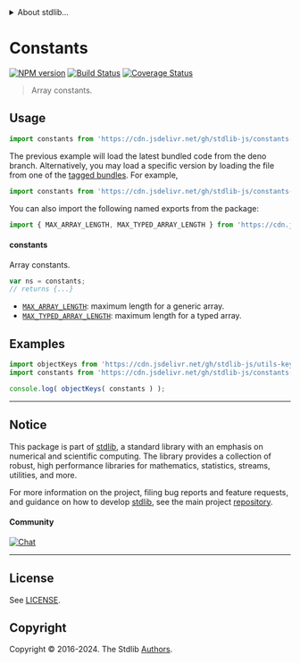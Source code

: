 <!--

@license Apache-2.0

Copyright (c) 2018 The Stdlib Authors.

Licensed under the Apache License, Version 2.0 (the "License");
you may not use this file except in compliance with the License.
You may obtain a copy of the License at

   http://www.apache.org/licenses/LICENSE-2.0

Unless required by applicable law or agreed to in writing, software
distributed under the License is distributed on an "AS IS" BASIS,
WITHOUT WARRANTIES OR CONDITIONS OF ANY KIND, either express or implied.
See the License for the specific language governing permissions and
limitations under the License.

-->


<details>
  <summary>
    About stdlib...
  </summary>
  <p>We believe in a future in which the web is a preferred environment for numerical computation. To help realize this future, we've built stdlib. stdlib is a standard library, with an emphasis on numerical and scientific computation, written in JavaScript (and C) for execution in browsers and in Node.js.</p>
  <p>The library is fully decomposable, being architected in such a way that you can swap out and mix and match APIs and functionality to cater to your exact preferences and use cases.</p>
  <p>When you use stdlib, you can be absolutely certain that you are using the most thorough, rigorous, well-written, studied, documented, tested, measured, and high-quality code out there.</p>
  <p>To join us in bringing numerical computing to the web, get started by checking us out on <a href="https://github.com/stdlib-js/stdlib">GitHub</a>, and please consider <a href="https://opencollective.com/stdlib">financially supporting stdlib</a>. We greatly appreciate your continued support!</p>
</details>

# Constants

[![NPM version][npm-image]][npm-url] [![Build Status][test-image]][test-url] [![Coverage Status][coverage-image]][coverage-url] <!-- [![dependencies][dependencies-image]][dependencies-url] -->

> Array constants.



<section class="usage">

## Usage

```javascript
import constants from 'https://cdn.jsdelivr.net/gh/stdlib-js/constants-array@deno/mod.js';
```
The previous example will load the latest bundled code from the deno branch. Alternatively, you may load a specific version by loading the file from one of the [tagged bundles](https://github.com/stdlib-js/constants-array/tags). For example,

```javascript
import constants from 'https://cdn.jsdelivr.net/gh/stdlib-js/constants-array@v0.2.2-deno/mod.js';
```

You can also import the following named exports from the package:

```javascript
import { MAX_ARRAY_LENGTH, MAX_TYPED_ARRAY_LENGTH } from 'https://cdn.jsdelivr.net/gh/stdlib-js/constants-array@deno/mod.js';
```

#### constants

Array constants.

```javascript
var ns = constants;
// returns {...}
```

<!-- <toc pattern="*"> -->

<div class="namespace-toc">

-   <span class="signature">[`MAX_ARRAY_LENGTH`][@stdlib/constants/array/max-array-length]</span><span class="delimiter">: </span><span class="description">maximum length for a generic array.</span>
-   <span class="signature">[`MAX_TYPED_ARRAY_LENGTH`][@stdlib/constants/array/max-typed-array-length]</span><span class="delimiter">: </span><span class="description">maximum length for a typed array.</span>

</div>

<!-- </toc> -->

</section>

<!-- /.usage -->

<section class="examples">

## Examples

<!-- TODO: better examples -->

<!-- eslint no-undef: "error" -->

```javascript
import objectKeys from 'https://cdn.jsdelivr.net/gh/stdlib-js/utils-keys@deno/mod.js';
import constants from 'https://cdn.jsdelivr.net/gh/stdlib-js/constants-array@deno/mod.js';

console.log( objectKeys( constants ) );
```

</section>

<!-- /.examples -->

<!-- Section for related `stdlib` packages. Do not manually edit this section, as it is automatically populated. -->

<section class="related">

</section>

<!-- /.related -->

<!-- Section for all links. Make sure to keep an empty line after the `section` element and another before the `/section` close. -->


<section class="main-repo" >

* * *

## Notice

This package is part of [stdlib][stdlib], a standard library with an emphasis on numerical and scientific computing. The library provides a collection of robust, high performance libraries for mathematics, statistics, streams, utilities, and more.

For more information on the project, filing bug reports and feature requests, and guidance on how to develop [stdlib][stdlib], see the main project [repository][stdlib].

#### Community

[![Chat][chat-image]][chat-url]

---

## License

See [LICENSE][stdlib-license].


## Copyright

Copyright &copy; 2016-2024. The Stdlib [Authors][stdlib-authors].

</section>

<!-- /.stdlib -->

<!-- Section for all links. Make sure to keep an empty line after the `section` element and another before the `/section` close. -->

<section class="links">

[npm-image]: http://img.shields.io/npm/v/@stdlib/constants-array.svg
[npm-url]: https://npmjs.org/package/@stdlib/constants-array

[test-image]: https://github.com/stdlib-js/constants-array/actions/workflows/test.yml/badge.svg?branch=v0.2.2
[test-url]: https://github.com/stdlib-js/constants-array/actions/workflows/test.yml?query=branch:v0.2.2

[coverage-image]: https://img.shields.io/codecov/c/github/stdlib-js/constants-array/main.svg
[coverage-url]: https://codecov.io/github/stdlib-js/constants-array?branch=main

<!--

[dependencies-image]: https://img.shields.io/david/stdlib-js/constants-array.svg
[dependencies-url]: https://david-dm.org/stdlib-js/constants-array/main

-->

[chat-image]: https://img.shields.io/gitter/room/stdlib-js/stdlib.svg
[chat-url]: https://app.gitter.im/#/room/#stdlib-js_stdlib:gitter.im

[stdlib]: https://github.com/stdlib-js/stdlib

[stdlib-authors]: https://github.com/stdlib-js/stdlib/graphs/contributors

[umd]: https://github.com/umdjs/umd
[es-module]: https://developer.mozilla.org/en-US/docs/Web/JavaScript/Guide/Modules

[deno-url]: https://github.com/stdlib-js/constants-array/tree/deno
[deno-readme]: https://github.com/stdlib-js/constants-array/blob/deno/README.md
[umd-url]: https://github.com/stdlib-js/constants-array/tree/umd
[umd-readme]: https://github.com/stdlib-js/constants-array/blob/umd/README.md
[esm-url]: https://github.com/stdlib-js/constants-array/tree/esm
[esm-readme]: https://github.com/stdlib-js/constants-array/blob/esm/README.md
[branches-url]: https://github.com/stdlib-js/constants-array/blob/main/branches.md

[stdlib-license]: https://raw.githubusercontent.com/stdlib-js/constants-array/main/LICENSE

<!-- <toc-links> -->

[@stdlib/constants/array/max-array-length]: https://github.com/stdlib-js/constants-array-max-array-length/tree/deno

[@stdlib/constants/array/max-typed-array-length]: https://github.com/stdlib-js/constants-array-max-typed-array-length/tree/deno

<!-- </toc-links> -->

</section>

<!-- /.links -->
